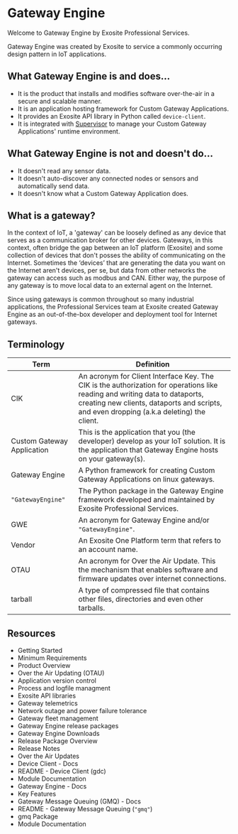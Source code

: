Gateway Engine
==============

Welcome to Gateway Engine by Exosite Professional Services.

Gateway Engine was created by Exosite to service a commonly occurring
design pattern in IoT applications.

What Gateway Engine is and does...
----------------------------------

-   It is the product that installs and modifies software over-the-air
    in a secure and scalable manner.
-   It is an application hosting framework for Custom
    Gateway Applications.
-   It provides an Exosite API library in Python called `device-client`.
-   It is integrated with [Supervisor](http://supervisord.org) to manage
    your Custom Gateway Applications' runtime environment.

What Gateway Engine is **not** and **doesn't** do...
----------------------------------------------------

-   It doesn't read any sensor data.
-   It doesn't auto-discover any connected nodes or sensors and
    automatically send data.
-   It doesn't know what a Custom Gateway Application does.

What is a gateway?
------------------

In the context of IoT, a 'gateway' can be loosely defined as any device
that serves as a communication broker for other devices. Gateways, in
this context, often bridge the gap between an IoT platform (Exosite) and
some collection of devices that don't posses the ability of
communicating on the Internet. Sometimes the ‘devices’ that are
generating the data you want on the Internet aren't devices, per se, but
data from other networks the gateway can access such as modbus and CAN.
Either way, the purpose of any gateway is to move local data to an
external agent on the Internet.

Since using gateways is common throughout so many industrial
applications, the Professional Services team at Exosite created Gateway
Engine as an out-of-the-box developer and deployment tool for Internet
gateways.

Terminology
-----------

| Term          | Definition    |
| ------------- | ------------- |
| CIK           | An acronym for Client Interface Key. The CIK is the authorization for operations like reading and writing data to dataports, creating new clients, dataports and scripts, and even dropping (a.k.a deleting) the client.  |
| Custom Gateway Application  | This is the application that you (the developer) develop as your IoT solution. It is the application that Gateway Engine hosts on your gateway(s).  |
| Gateway Engine | A Python framework for creating Custom Gateway Applications on linux gateways. |
| `"GatewayEngine"` | The Python package in the Gateway Engine framework developed and maintained by Exosite Professional Services.|
| GWE | An acronym for Gateway Engine and/or `"GatewayEngine"`. |
| Vendor | An Exosite One Platform term that refers to an account name. |
| OTAU | An acronym for Over the Air Update. This the mechanism that enables software and firmware updates over internet connections. |
| tarball | A type of compressed file that contains other files, directories and even other tarballs.|

Resources
-----------

-   Getting Started
  -   Minimum Requirements
-   Product Overview
  -   Over the Air Updating (OTAU)
  -   Application version control
  -   Process and logfile managment
  -   Exosite API libraries 
  -   Gateway telemetrics
  -   Network outage and power failure tolerance
  -   Gateway fleet management
-   Gateway Engine release packages
  -   Gateway Engine Downloads
  -   Release Package Overview
  -   Release Notes
-   Over the Air Updates
-   Device Client - Docs
  -   README - Device Client (gdc)
  -   Module Documentation
-   Gateway Engine - Docs
  -   Key Features
-   Gateway Message Queuing (GMQ) - Docs
  -   README - Gateway Message Queuing (`"gmq"`)
  -   gmq Package
  -   Module Documentation
  


